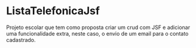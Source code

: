 # ListaTelefonicaJsf

Projeto escolar que tem como proposta criar um crud com JSF e adicionar uma funcionalidade extra, neste caso, o envio de um email para o contato cadastrado.
